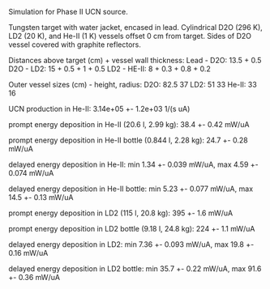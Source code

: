 Simulation for Phase II UCN source.

Tungsten target with water jacket, encased in lead.
Cylindrical D2O (296 K), LD2 (20 K), and He-II (1 K) vessels offset 0 cm from target.
Sides of D2O vessel covered with graphite reflectors.

Distances above target (cm) + vessel wall thickness:
Lead - D2O: 13.5 + 0.5
D2O - LD2: 15 + 0.5 + 1 + 0.5
LD2 - HE-II: 8 + 0.3 + 0.8 + 0.2

Outer vessel sizes (cm) - height, radius:
D2O: 82.5 37
LD2: 51 33
He-II: 33 16

UCN production in He-II:
3.14e+05 +- 1.2e+03 1/(s uA)

prompt energy deposition in He-II (20.6 l, 2.99 kg):
38.4 +- 0.42 mW/uA

prompt energy deposition in He-II bottle (0.844 l, 2.28 kg):
24.7 +- 0.28 mW/uA

delayed energy deposition in He-II:
min 1.34 +- 0.039 mW/uA, max 4.59 +- 0.074 mW/uA

delayed energy deposition in He-II bottle:
min 5.23 +- 0.077 mW/uA, max 14.5 +- 0.13 mW/uA

prompt energy deposition in LD2 (115 l, 20.8 kg):
395 +- 1.6 mW/uA

prompt energy deposition in LD2 bottle (9.18 l, 24.8 kg):
224 +- 1.1 mW/uA

delayed energy deposition in LD2:
min 7.36 +- 0.093 mW/uA, max 19.8 +- 0.16 mW/uA

delayed energy deposition in LD2 bottle:
min 35.7 +- 0.22 mW/uA, max 91.6 +- 0.36 mW/uA

